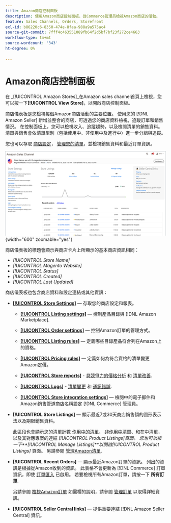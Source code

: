 ```yaml
---
title: Amazon商店控制面板
description: 使用Amazon商店控制面板，從Commerce管理員檢視Amazon商店的活動。
feature: Sales Channels, Orders, Storefront
exl-id: b86220c6-8350-474e-8faa-988a9a575ac4
source-git-commit: 7fff4c463551089fb64f2d5bf7bf23f272ce4663
workflow-type: tm+mt
source-wordcount: '343'
ht-degree: 0%

---
```


# Amazon商店控制面板

在 _[!UICONTROL Amazon Stores]_在Amazon sales channel首頁上檢視，您可以按一下&#x200B;**[!UICONTROL View Store]**，以開啟商店控制面板。

商店儀表板是您檢視每個Amazon商店活動的主要位置。 使用您的 [!DNL Amazon Seller] 新增並整合的商店，可透過您的商店資料檢視，追蹤訂單和銷售情況。 在控制面板上，您可以檢視收入、追蹤趨勢，以及檢閱清單的銷售資料。 清單與銷售會依清單型別（包括使用中、非使用中及進行中）進一步分組與追蹤。

您也可以存取 [商店設定](./ob-store-review.md)， [管理您的清單](./managing-product-listings.md)，並檢視銷售資料和最近訂單資訊。

![Amazon商店控制面板](assets/amazon-store-dashboard.png){width="600" zoomable="yes"}

商店儀表板的標題會顯示與商店卡片上所顯示的基本商店資訊相同：

- _[!UICONTROL Store Name]_
- _[!UICONTROL Magento Website]_
- _[!UICONTROL Status]_
- _[!UICONTROL Created]_
- _[!UICONTROL Last Updated]_

商店儀表板也包含商店資料和設定連結或其他資訊：

- [**[!UICONTROL Store Settings]**](./ob-store-review.md)  — 存取您的商店設定和報表。

   - [**[!UICONTROL Listing settings]**](./listing-settings.md)  — 控制產品目錄與 [!DNL Amazon Marketplace].

   - [**[!UICONTROL Order settings]**](./order-settings.md)  — 控制Amazon訂單的管理方式。

   - [**[!UICONTROL Listing rules]**](./listing-rules.md)  — 定義哪些目錄產品符合列在Amazon上的資格。

   - [**[!UICONTROL Pricing rules]**](./pricing-products.md)  — 定義如何為符合資格的清單變更Amazon定價。

   - [**[!UICONTROL Store reports]**](./amazon-logs-reports.md) - [具競爭力的價格分析](./competitive-price-analysis.md) 和 [清單改善](./listing-improvements.md).

   - [**[!UICONTROL Logs]**](./amazon-logs-reports.md) - [清單變更](./listing-changes-log.md) 和 [通訊錯誤](./communication-errors-log.md).

   - [**[!UICONTROL Store integration settings]**](./store-integration-settings.md)  — 檢閱中的電子郵件和Amazon銷售管道商店名稱設定 [!DNL Commerce] 管理員。

- **[!UICONTROL Store Listings]**  — 顯示最近7或30天商店銷售額的圖形表示法以及期限銷售資料。

  此區段也會顯示您的清單計數 [作用中的清單](./active-listings.md)， [非作用中清單](./inactive-listings.md)、和在中清單，以及其對應專案的連結 _[!UICONTROL Product Listings]_頁面。 您也可以按一下&#x200B;**[!UICONTROL Manage Listings]**以開啟_[!UICONTROL Product Listings]_ 頁面。 另請參閱 [管理Amazon清單](./managing-product-listings.md).

- **[!UICONTROL Recent Orders]**  — 顯示最近Amazon訂單的資訊。 列出的資訊是根據從Amazon收到的資訊。 此表格不會更新為 [!DNL Commerce] 訂單資訊，即使 [訂單匯入](./order-settings.md) 已啟用。 若要檢視所有Amazon訂單，請按一下 **所有訂單**.

  另請參閱 [檢視Amazon訂單](./amazon-orders-all.md) 如需欄的說明，請參閱 [管理訂單](./managing-orders.md) 以取得詳細資訊。

- **[!UICONTROL Seller Central links]**  — 提供重要連結 [!DNL Amazon Seller Central] 資訊。
